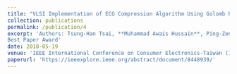 ```yaml
---
title: "VLSI Implementation of ECG Compression Algorithm Using Golomb Rice Coding"
collection: publications
permalink: /publication/4
excerpt: 'Authors: Tsung-Han Tsai, **Muhammad Awais Hussain**, Ping-Zen Hao
Best Paper Award'
date: 2018-05-19
venue: 'IEEE International Conference on Consumer Electronics-Taiwan (ICCE-TW), Taichung, Taiwan'
paperurl: 'https://ieeexplore.ieee.org/abstract/document/8448939/'
---
```

